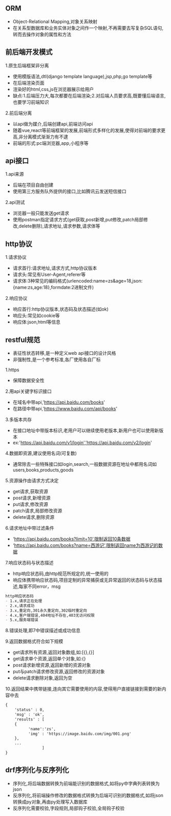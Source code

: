 ## ORM
- Object-Relational Mapping,对象关系映射
- 在关系型数据库和业务实体对象之间作一个映射,不再需要去写复杂SQL语句,转而去操作对象的属性和方法

## 前后端开发模式
1.原生后端框架非分离
- 使用模版语法,dtl(django template language),jsp,php,go template等
- 在后端渲染页面
- 渲染好的html,css,js在浏览器展示给用户
- 缺点:1.后端压力大,每次都要在后端渲染;2.对后端人员要求高,既要懂后端语言,也要学习前端知识

2.前后端分离
- 以api做为媒介,后端创建api,前端访问api
- 随着vue,react等前端框架的发展,前端形式多样化的发展,使得对前端的要求更高,非分离模式渐渐力有不逮
- 前端的形式:pc端浏览器,app,小程序等

## api接口
1.api来源
- 后端在项目自由创建
- 使用第三方服务队外提供的接口,比如腾讯云发送短信接口

2.api测试
- 浏览器一般只能发送get请求
- 使用postman指定请求方式(get获取,post新增,put修改,patch局部修改,delete删除),请求地址,请求参数,请求体等

## http协议
1.请求协议
- 请求首行:请求地址,请求方式,http协议版本
- 请求头:常见有User-Agent,referer等
- 请求体:3种常见的编码格式(urlencoded:name=zs&age=18,json:{name:zs,age:18},formdate:2进制文件)

2.响应协议
- 响应首行:http协议版本,状态码及状态描述(如ok)
- 响应头:常见如cookie等
- 响应体:json,html等信息

## restful规范
- 表征性状态转移,是一种定义web api接口的设计风格
- 非强制性,是一个参考标准,各厂使用各自厂标

1.https
- 保障数据安全性

2.用api关键字标识接口
- 在域名中带api,'https://api.baidu.com/books'
- 在路径中带api,'https://www.baidu.com/api/books'

3.多版本共存
- 在接口地址中带版本标识,老用户可以继续使用老版本,新用户也可以使用新版本
- ex:'https://api.baidu.com/v1/login','https://api.baidu.com/v2/login'

4.数据即资源,建议使用名词(可复数)
- 通常除去一些特殊接口如login,search,一般数据资源在地址中都用名词如users,books,products,goods

5.资源操作由请求方式决定
- get请求,获取资源
- post请求,新增资源
- put请求,修改资源
- patch请求,局部修改资源
- delete请求,删除资源

6.请求地址中带过滤条件
- ‘https://api.baidu.com/books?limit=10’,限制返回10条数据
- ‘https://api.baidu.com/books?name=西游记’,限制返回name为西游记的数据

7.响应状态码与状态描述
- http响应状态码,由http规范所规定的,统一使用的
- 响应体携带响应状态码,项目定制的异常捕获或无异常返回的状态码与状态描述,每家不同error，msg
```md
http响应状态码
- 1.x,请求正在处理
- 2.x,请求成功
- 3.x,重定向,301永久重定向,302临时重定向
- 4.x,客户端错误,404地址不存在,403无访问权限
- 5.x,服务端错误
```

8.错误处理,即7中错误描述或成功信息

9.返回数据格式符合如下规模
- get请求所有资源,返回对象数组,如:[{},{}]
- get请求单个资源,返回单个对象,如:{}
- post请求新增资源,返回新增的资源对象
- put与patch请求修改资源,返回修改的资源对象
- delete请求删除对象,返回为空

10.返回结果中携带链接,连向其它需要使用的内容,使得用户直接链接到需要的新内容中去
```md
{
    'status' : 0,
    'msg' : 'ok',
    'results' : [
    {
          'name':'zs',
          'img' : 'https://image.baidu.com/img/001.png'
    },
    ...
                ]
}
```

## drf序列化与反序列化
- 序列化,将后端数据转换为前端能识别的数据格式,如将py中字典列表转换为json
- 反序列化,将前端操作修改的数据格式转换为后端可识别的数据格式,如将json转换成py对象,再由py处理写入数据库
- 反序列化需要校验,字段规则,局部钩子校验,全局钩子校验




